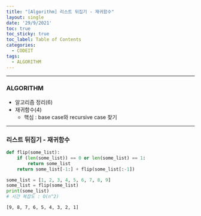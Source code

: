 ```yaml
---
title: "[Algorithm] 리스트 뒤집기 - 재귀함수"
layout: single
date: '29/9/2021'
toc: true
toc_sticky: true
toc_label: Table of Contents
categories:
  - CODEIT
tags:
  - ALGORITHM
---
```


---
### ALGORITHM
* 알고리즘 정리(6)
* 재귀함수(4)
  * 핵심 : base case와 recursive case 찾기

---

### 리스트 뒤집기 - 재귀함수


```python
def flip(some_list):
    if (len(some_list)) == 0 or len(some_list) == 1:
        return some_list
    return some_list[-1:] + flip(some_list[:-1])

some_list = [1, 2, 3, 4, 5, 6, 7, 8, 9]
some_list = flip(some_list)
print(some_list)
# 시간 복잡도 : O(n^2)
```

    [9, 8, 7, 6, 5, 4, 3, 2, 1]

